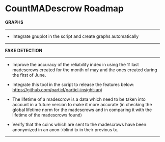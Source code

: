# CountMADescrow Roadmap 

**GRAPHS**
***
- Integrate gnuplot in the script and create graphs automatically

***
**FAKE DETECTION**
***
- Improve the accuracy of the reliability index in using the 11 last madescrows created for the month of may and the ones created during the first of June.

- Integrate this tool in the script to release the features below: https://github.com/particl/particl-insight-api

- The lifetime of a madescrow is a data which need to be taken into account in a future version to make it more accurate (in checking the global lifetime norm for the madescrows and in comparing it with the lifetime of the madescrows found)

- Verify that the coins which are sent to the madescrows have been anonymized in an anon->blind tx in their previous tx.
***
